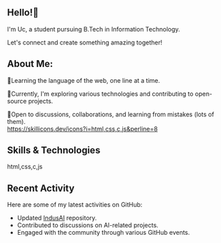 

<!--
**UC2255/UC2255** is a ✨ _special_ ✨ repository because its `README.md` (this file) appears on your GitHub profile.

Here are some ideas to get you started:

- 🔭 I’m currently working on ...
- 🌱 I’m currently learning ...
- 👯 I’m looking to collaborate on ...
- 🤔 I’m looking for help with ...
- 💬 Ask me about ...
- 📫 How to reach me: ...
- 😄 Pronouns: ...
- ⚡ Fun fact: ...
-->
 ## Hello!🤗

I'm Uc, a student pursuing B.Tech in Information Technology.

Let's connect and create something amazing together!

## About Me:

📌Learning the language of the web, one line at a time.

📌Currently, I'm exploring various technologies and contributing to open-source projects. 

📌Open to discussions, collaborations, and learning from mistakes (lots of them).  
 https://skillicons.dev/icons?i=html,css,c,js&perline=8


## Skills & Technologies

html,css,c,js

## Recent Activity

Here are some of my latest activities on GitHub:
- Updated [IndusAI](https://github.com/UC2255/IndusAI) repository.  
- Contributed to discussions on AI-related projects.  
- Engaged with the community through various GitHub events.
